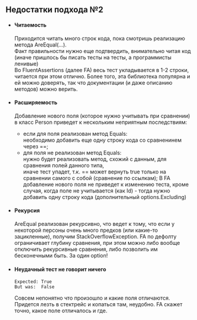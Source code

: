 ﻿## Недостатки подхода №2

  + #### Читаемость
	Приходится читать много строк кода, пока смотришь реализацию метода AreEqual(...).\
	Факт правильности нужно еще подтвердить, внимательно читая код 
	(иначе пришлось бы писать тесты на тесты, а программисты ленивые)\
	Во FluentAssertions (далее FA) весь тест укладывается в 1-2 строки, читается при этом отлично.
	Более того, эта библиотека популярна и ей можно доверять, так что документации (и даже описанию методов) можно верить.
  
  + #### Расширяемость
	Добавление нового поля (которое нужно учитывать при сравнении) в класс Person приведет к нескольким неприятным последствиям:
      	
	* если для поля реализован метод Equals:\
			необходимо добавить еще одну строку кода со сравненинем через ==;
	* для поля не реализован метод Equals:\
			нужно будет реализовать метод, схожий с данным, для сравнения полей данного типа,\
			иначе тест упадет, т.к. == может вернуть true только на сравнении самого с собой (сравнение по ссылкам);
	В FA добавление нового поля не приведет к изменению теста, кроме случая, когда поле не учитывается (как Id) - тогда нужно добавить одну строку кода (дополнительный options.Excluding)
  + #### Рекурсия
    AreEqual реализован рекурсивно, что ведет к тому, что если у некоторой персоны очень много предков (или какие-то зацикленные),
	получим StackOverflowException.
	FA по дефолту ограничивает глубину сравнения, при этом можно либо вообще отключить рекурсивные сравнения, либо позволить им бесконечными быть. За один option!
  + #### Неудачный тест не говорит ничего
		Expected: True
		But was:  False
	Совсем непонятно что произошло и какие поля отличаются. Придется лезть в стектрейс и копаться там, неудобно.
	FA скажет точно, какое поле отличалось и где.